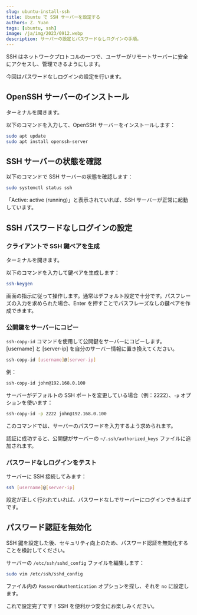 ```yaml
---
slug: ubuntu-install-ssh
title: Ubuntu で SSH サーバーを設定する
authors: Z. Yuan
tags: [ubuntu, ssh]
image: /ja/img/2023/0912.webp
description: サーバーの設定とパスワードなしログインの手順。
---
```


SSH はネットワークプロトコルの一つで、ユーザーがリモートサーバーに安全にアクセスし、管理できるようにします。

今回はパスワードなしログインの設定を行います。

<!-- truncate -->

## OpenSSH サーバーのインストール

ターミナルを開きます。

以下のコマンドを入力して、OpenSSH サーバーをインストールします：

```bash
sudo apt update
sudo apt install openssh-server
```

## SSH サーバーの状態を確認

以下のコマンドで SSH サーバーの状態を確認します：

```bash
sudo systemctl status ssh
```

「Active: active (running)」と表示されていれば、SSH サーバーが正常に起動しています。

## SSH パスワードなしログインの設定

### クライアントで SSH 鍵ペアを生成

ターミナルを開きます。

以下のコマンドを入力して鍵ペアを生成します：

```bash
ssh-keygen
```

画面の指示に従って操作します。通常はデフォルト設定で十分です。パスフレーズの入力を求められた場合、Enter を押すことでパスフレーズなしの鍵ペアを作成できます。

### 公開鍵をサーバーにコピー

`ssh-copy-id` コマンドを使用して公開鍵をサーバーにコピーします。[username] と [server-ip] を自分のサーバー情報に置き換えてください。

```bash
ssh-copy-id [username]@[server-ip]
```

例：

```bash
ssh-copy-id john@192.168.0.100
```

サーバーがデフォルトの SSH ポートを変更している場合（例：2222）、`-p` オプションを使います：

```bash
ssh-copy-id -p 2222 john@192.168.0.100
```

このコマンドでは、サーバーのパスワードを入力するよう求められます。

認証に成功すると、公開鍵がサーバーの `~/.ssh/authorized_keys` ファイルに追加されます。

### パスワードなしログインをテスト

サーバーに SSH 接続してみます：

```bash
ssh [username]@[server-ip]
```

設定が正しく行われていれば、パスワードなしでサーバーにログインできるはずです。

## パスワード認証を無効化

SSH 鍵を設定した後、セキュリティ向上のため、パスワード認証を無効化することを検討してください。

サーバーの `/etc/ssh/sshd_config` ファイルを編集します：

```bash
sudo vim /etc/ssh/sshd_config
```

ファイル内の `PasswordAuthentication` オプションを探し、それを `no` に設定します。

これで設定完了です！SSH を便利かつ安全にお楽しみください。
